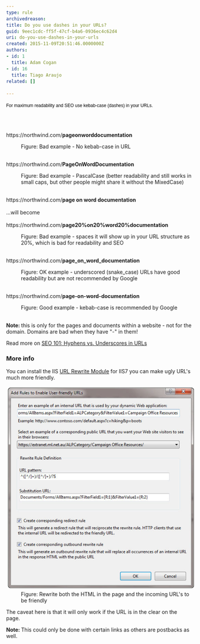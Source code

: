 ```yaml
---
type: rule
archivedreason: 
title: Do you use dashes in your URLs?
guid: 9eec1cdc-ff5f-47cf-b4a6-0936ec4c62d4
uri: do-you-use-dashes-in-your-urls
created: 2015-11-09T20:51:46.0000000Z
authors:
- id: 1
  title: Adam Cogan
- id: 16
  title: Tiago Araujo
related: []

---
```



<p><span style="color:#000000;font-family:verdana, sans-serif;font-size:12px;line-height:16.8px;">​​​For maximum readability and SEO use kebab-case (dashes) in your URLs. ​</span></p>
<br><excerpt class='endintro'></excerpt><br>
<p class="ssw15-rteElement-GreyBox">https://northwind.com/<b>pageonworddocumentation</b></p><dd class="ssw15-rteElement-FigureBad"> Figure: Bad example - No kebab-case in URL <br><br></dd><p class="ssw15-rteElement-GreyBox">https://northwind.com/<b>PageOnWordDocumentation</b></p><dd class="ssw15-rteElement-FigureBad"> Figure: Bad example - PascalCase (better readability and still works in small caps, but other people might share it without the MixedCase)<br><br></dd><p class="ssw15-rteElement-GreyBox">https://northwind.com/<b>page on word documentation</b><br><br>...will become<br><br> https://northwind.com/<b>page20%on20%word20%documentation</b></p><dd class="ssw15-rteElement-FigureBad"> Figure: Bad example - spaces it will show up in your URL structure as 20%, which is bad for readability and SEO<br><br></dd><p class="ssw15-rteElement-GreyBox">https://northwind.com/<b>page_on_word_documentation</b></p><dd class="ssw15-rteElement-FigureNormal"> Figure: OK​ example - underscored (snake_case) URLs have good readability but are not recommended by Google<br><br></dd><p class="ssw15-rteElement-GreyBox">https://northwind.com/<b>page-on-word-documentation</b></p><dd class="ssw15-rteElement-FigureGood">Figure: Good example - kebab-case is recommended by Google<br><br></dd><p class="ssw15-rteElement-P"> 
   <b>Note: </b>this is only for the pages and documents within a website - not for the domain. Domains are bad when they have "-" in them!<br></p><p class="ssw15-rteElement-P">Read more on <a href="https://www.seomechanic.com/seo-101-hyphens-underscores-_-urls/">SEO 101: Hyphens vs. Underscores in URLs</a><br></p><h3>More info​</h3><p>You can install the IIS <a href="http://learn.iis.net/page.aspx/460/using-the-url-rewrite-module/">URL Rewrite Module</a> for IIS7 you can make ugly URL's much more friendly.</p><dl class="image"><dt><img src="friendly-url-rule.jpg" alt="Rewrite the HTML" style="margin:5px;" /></dt><dd>Figure: Rewrite both the HTML in the page and the incoming URL's to be friendly</dd></dl><p>The caveat here is that it will only work if the URL is in the clear on the page.</p><p class="ssw15-rteElement-P"><strong>Note: </strong>This could only be done with certain links as others are postbacks as well.​​</p>


